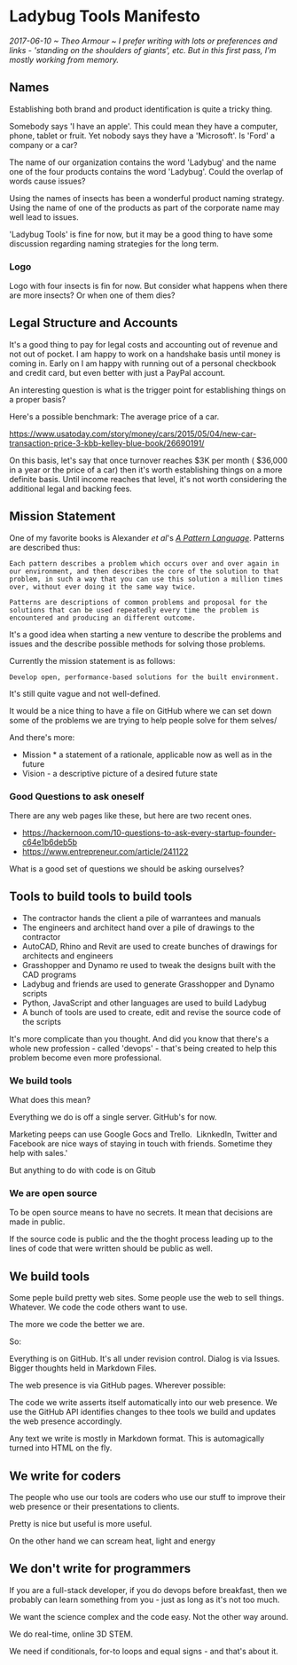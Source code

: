 Ladybug Tools Manifesto
===


_2017-06-10 ~ Theo Armour ~ I prefer writing with lots or preferences and links - 'standing on the shoulders of giants', etc. But in this first pass, I'm mostly working from memory._


## Names

Establishing both brand and product identification is quite a tricky thing.

Somebody says 'I have an apple'. This could mean they have a computer, phone, tablet or fruit. Yet nobody says they have a 'Microsoft'. Is 'Ford' a company or a car?

The name of our organization contains the word 'Ladybug' and the name one of the four products contains the word 'Ladybug'. Could the overlap of words cause issues?

Using the names of insects has been a wonderful product naming strategy.  Using the name of one of the products as part of the corporate name may well lead to issues.

'Ladybug Tools' is fine for now, but it may be a good thing to have some discussion regarding naming strategies for the long term.

### Logo

Logo with four insects is fin for now. But consider what happens when there are more insects? Or when one of them dies?

## Legal Structure and Accounts

It's a good thing to pay for legal costs and accounting out of revenue and not out of pocket. I am happy to work on a handshake basis until money is coming in. Early on I am happy with running out of a personal checkbook and credit card, but even better with just a PayPal account.

An interesting question is what is the trigger point for establishing things on a proper basis?

Here's a possible benchmark: The average price of a car.

https://www.usatoday.com/story/money/cars/2015/05/04/new-car-transaction-price-3-kbb-kelley-blue-book/26690191/

On this basis, let's say that once turnover reaches $3K per month ( $36,000 in a year or the price of a car) then it's worth establishing things on a more definite basis. Until income reaches that level, it's not worth considering the additional legal and backing fees.

## Mission Statement

One of my favorite books is Alexander _et al_'s [_A Pattern Language_]( https://en.wikipedia.org/wiki/A_Pattern_Language ). Patterns are described thus:

	Each pattern describes a problem which occurs over and over again in our environment, and then describes the core of the solution to that problem, in such a way that you can use this solution a million times over, without ever doing it the same way twice.

	Patterns are descriptions of common problems and proposal for the solutions that can be used repeatedly every time the problem is encountered and producing an different outcome.


It's a good idea when starting a new venture to describe the problems and issues and the describe possible methods for solving those problems.

Currently the mission statement is as follows:

	Develop open, performance-based solutions for the built environment.

It's still quite vague and not well-defined.

It would be a nice thing to have a file on GitHub where we can set down some of the problems we are trying to help people solve for them selves/

And there's more:

* Mission * a statement of a rationale, applicable now as well as in the future
* Vision - a descriptive picture of a desired future state


### Good Questions to ask oneself

There are any web pages like these, but here are two recent ones.

* https://hackernoon.com/10-questions-to-ask-every-startup-founder-c64e1b6deb5b
* https://www.entrepreneur.com/article/241122

What is a good set of questions we should be asking ourselves?

## Tools to build tools to build tools

* The contractor hands the client a pile of warrantees and manuals
* The engineers and architect hand over a pile of drawings to the contractor
* AutoCAD, Rhino and Revit are used to create bunches of drawings for architects and engineers
* Grasshopper and Dynamo re used to tweak the designs built with the CAD programs
* Ladybug and friends are used to generate Grasshopper and Dynamo scripts
* Python, JavaScript and other languages are used to build Ladybug
* A bunch of tools are used to create, edit and revise the source code of the scripts

It's more complicate than you thought. And did you know that there's a whole new profession - called 'devops' - that's being created to help this problem become even more professional.

### We build tools

What does this mean?

Everything we do is off a single server. GitHub's for now.

Marketing peeps can use Google Gocs and Trello.  LiknkedIn, Twitter and Facebook are nice ways of staying in touch with friends. Sometime they help with sales.'

But anything to do with code is on Gitub

### We are open source

To be open source means to have no secrets. It mean that decisions are made in public.

If the source code is public and the the thoght process leading up to the lines of code that were written should be public as well.



##  We build tools

Some peple build pretty web sites. Some people use the web to sell things. Whatever. We code the code others want to use.

The more we code the better we are.

So:

Everything is on GitHub. It's all under revision control. Dialog is via Issues. Bigger thoughts held in Markdown Files.

The web presence is via GitHub pages. Wherever possible:

The code we write asserts itself automatically into our web presence.  We use the GitHub API identifies changes to thee tools we build and updates the web presence accordingly.

Any text we write is mostly in Markdown format. This is automagically turned into HTML on the fly.


## We write for coders

The people who use our tools are coders who use our stuff to improve their web presence or their presentations to clients.

Pretty is nice but useful is more useful.

On the other hand we can scream heat, light and energy

## We don't write for programmers

If you are a full-stack developer, if you do devops before breakfast, then we probably can learn something from you - just as long as it's not too much.

We want the science complex and the code easy. Not the other way around.

We do real-time, online 3D STEM.

We need if conditionals, for-to loops and equal signs - and that's about it.





